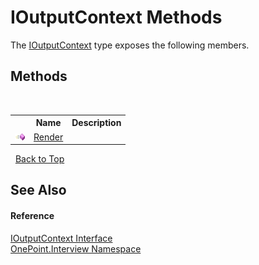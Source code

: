 # IOutputContext Methods
 

The <a href="T_OnePoint_Interview_IOutputContext">IOutputContext</a> type exposes the following members.


## Methods
&nbsp;<table><tr><th></th><th>Name</th><th>Description</th></tr><tr><td>![Public method](media/pubmethod.gif "Public method")</td><td><a href="M_OnePoint_Interview_IOutputContext_Render">Render</a></td><td /></tr></table>&nbsp;
<a href="#ioutputcontext-methods">Back to Top</a>

## See Also


#### Reference
<a href="T_OnePoint_Interview_IOutputContext">IOutputContext Interface</a><br /><a href="N_OnePoint_Interview">OnePoint.Interview Namespace</a><br />